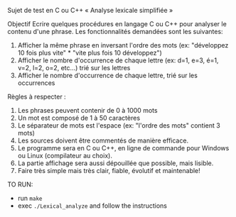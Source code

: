 Sujet de test en C ou C++
« Analyse lexicale simplifiée »

Objectif
Ecrire quelques procédures en langage C ou C++ pour analyser le contenu d'une phrase. 
Les fonctionnalités demandées sont les suivantes:

1. Afficher la même phrase en inversant l'ordre des mots 
      (ex: "développez 10 fois plus vite" * "vite plus fois 10 développez")
2. Afficher le nombre d'occurrence de chaque lettre (ex: d=1, e=3, é=1, v=2, l=2, o=2, etc...) trié sur les lettres
3. Afficher le nombre d'occurrence de chaque lettre, trié sur les occurrences

Règles à respecter :
1. Les phrases peuvent contenir de 0 à 1000 mots
2. Un mot est composé de 1 à 50 caractères
3. Le séparateur de mots est l'espace (ex: "l'ordre des mots" contient 3 mots)
4. Les sources doivent être commentés de manière efficace.
5. Le programme sera en C ou C++, en ligne de commande pour Windows ou Linux (compilateur au choix).
6. La partie affichage sera aussi dépouillée que possible, mais lisible.
7. Faire très simple mais très clair, fiable, évolutif et maintenable!

TO RUN:
- run `make` 
- exec `./Lexical_analyze` and follow the instructions